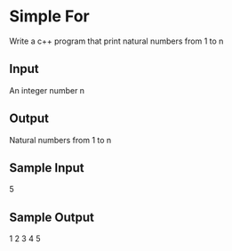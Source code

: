 # Simple For

Write a c++ program that print natural numbers from 1 to n

## Input
An integer number n

## Output
Natural numbers from 1 to n

## Sample Input
5

## Sample Output
1 2 3 4 5


